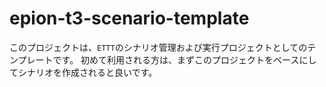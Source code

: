 # epion-t3-scenario-template

このプロジェクトは、`ETTT`のシナリオ管理および実行プロジェクトとしてのテンプレートです。
初めて利用される方は、まずこのプロジェクトをベースにしてシナリオを作成されると良いです。